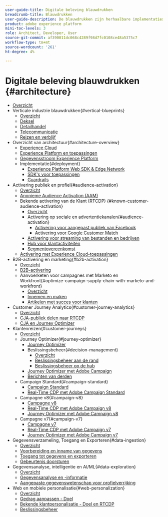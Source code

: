 ```yaml
---
user-guide-title: Digitale beleving blauwdrukken
breadcrumb-title: Blauwdrukken
user-guide-description: De blauwdrukken zijn herhaalbare implementaties om gevestigde bedrijfsproblemen aan te pakken en architectuurdiagrammen, technische overwegingen, en relevante documentatiekoppelingen te bevatten.
product: adobe experience platform
mini-toc-levels: 3
role: Architect, Developer, User
source-git-commit: af390011dc068c4289f98d7fc0108ce48a5375c7
workflow-type: tm+mt
source-wordcount: '261'
ht-degree: 4%

---
```



# Digitale beleving blauwdrukken {#architecture}

+ [Overzicht](/help/blueprints/overview.md)
+ Verticale industrie blauwdrukken{#vertical-blueprints}
   + [Overzicht](/help/blueprints/vertical-blueprints/overview.md)
   + [Deksel](/help/blueprints/vertical-blueprints/apparel.md)
   + [Detailhandel](/help/blueprints/vertical-blueprints/retail.md)
   + [Telecommunicatie](/help/blueprints/vertical-blueprints/telecommunications.md)
   + [Reizen en verblijf](/help/blueprints/vertical-blueprints/travel-hospitality.md)
+ Overzicht van architectuur{#architecture-overview}
   + [Experience Cloud](/help/blueprints/experience-platform/experience-cloud.md)
   + [Experience Platform en toepassingen](/help/blueprints/experience-platform/platform-applications.md)
   + [Gegevensstroom Experience Platform](/help/blueprints/experience-platform/platform-data-flow.md)
   + Implementatie{#deployment}
      + [Experience Platform Web SDK &amp; Edge Network](/help/blueprints/experience-platform/deployment/websdk.md)
      + [SDK&#39;s voor toepassingen](/help/blueprints/experience-platform/deployment/appsdk.md)
      + [Guardrails](/help/blueprints/experience-platform/deployment/guardrails.md)
+ Activering publiek en profiel{#audience-activation}
   + [Overzicht](/help/blueprints/audience-activation/overview.md)
   + [Anonieme Audience Activation (AAM)](/help/blueprints/audience-activation/anonymous.md)
   + Bekende activering van de Klant (RTCDP) {#known-customer-audience-activation}
      + [Overzicht](/help/blueprints/audience-activation/known.md)
      + Activering op sociale en advertentiekanalen{#audience-activation}
         + [Activering voor aangepast publiek van Facebook](/help/blueprints/audience-activation/destinations/facebook.md)
         + [Activering voor Google Customer Match](/help/blueprints/audience-activation/destinations/gcm.md)
      + [Activering voor streaming van bestanden en bedrijven](/help/blueprints/audience-activation/enterprise-destinations.md)
      + [Hub voor klantactiviteiten](/help/blueprints/audience-activation/customer-activity.md)
      + [Segmentovereenkomst](/help/blueprints/audience-activation/segment-match.md)
   + [Activering met Experience Cloud-toepassingen](/help/blueprints/audience-activation/platform-and-applications.md)
+ B2B-activering en marketing{#b2b-activation}
   + [Overzicht](/help/blueprints/b2b/overview.md)
   + [B2B-activering](/help/blueprints/b2b/b2bactivation.md)
   + Aanvoerketen voor campagnes met Marketo en Workfront{#optimize-campaign-supply-chain-with-marketo-and-workfront}
      + [Overzicht](/help/blueprints/b2b/campaign-supply-chain/overview.md)
      + [Innemen en maken](/help/blueprints/b2b/campaign-supply-chain/intake-and-create.md)
      + [Artikelen met succes voor klanten](/help/blueprints/b2b/campaign-supply-chain/customer-success-stories.md)
+ Customer Journey Analytics{#customer-journey-analytics}
   + [Overzicht](/help/blueprints/customer-journey-analytics/overview.md)
   + [CJA-publiek delen naar RTCDP](/help/blueprints/customer-journey-analytics/cja-rtcdp.md)
   + [CJA en Journey Optimizer](/help/blueprints/customer-journey-analytics/cja-ajo.md)
+ Klantenreizen{#customer-journeys}
   + [Overzicht](/help/blueprints/customer-journeys/overview.md)
   + Journey Optimizer{#journey-optimizer}
      + [Journey Optimizer](/help/blueprints/customer-journeys/journey-optimizer.md)
      + Beslissingsbeheer{#decision-management}
         + [Overzicht](/help/blueprints/customer-journeys/decision_management/decision-management-overview.md)
         + [Beslissingsbeheer aan de rand](/help/blueprints/customer-journeys/decision_management/decision-management-edge.md)
         + [Beslissingsbeheer op de hub](/help/blueprints/customer-journeys/decision_management/decision-management-hub.md)
      + [Journey Optimizer met Adobe Campaign](/help/blueprints/customer-journeys/ajo-and-campaign.md)
      + [Berichten van derden](/help/blueprints/customer-journeys/3rd-party-messaging.md)
   + Campaign Standard{#campaign-standard}
      + [Campaign Standard](https://experienceleague.adobe.com/docs/campaign-standard.html)
      + [Real-Time CDP met Adobe Campaign Standard](https://experienceleague.adobe.com/docs/campaign-standard/using/integrating-with-adobe-cloud/adobe-experience-platform/aep-sources-destinations/get-started-sources-destinations.html)
   + Campagne v8{#campaign-v8}
      + [Campagne v8](/help/blueprints/customer-journeys/campaign-v8.md)
      + [Real-Time CDP met Adobe Campaign v8](/help/blueprints/customer-journeys/rtcdp-and-campaign-v8.md)
      + [Journey Optimizer met Adobe Campaign v8](/help/blueprints/customer-journeys/ajo-and-campaign-v8.md)
   + Campagne v7{#campaign-v7}
      + [Campagne v7](/help/blueprints/customer-journeys/campaign-v7.md)
      + [Real-Time CDP met Adobe Campaign v7](/help/blueprints/customer-journeys/rtcdp-and-campaign.md)
      + [Journey Optimizer met Adobe Campaign v7](/help/blueprints/customer-journeys/ajo-and-campaign-v7.md)
+ Gegevensverzameling, Toegang en Exporteren{#data-ingestion}
   + [Overzicht](/help/blueprints/data-ingestion/overview.md)
   + [Voorbereiding en inname van gegevens](/help/blueprints/data-ingestion/ingestion.md)
   + [Toegang tot gegevens en exporteren](/help/blueprints/data-ingestion/egress.md)
   + [Gebeurtenis doorsturen](/help/blueprints/data-ingestion/server-side-collection.md)
+ Gegevensanalyse, intelligentie en AI/ML{#data-exploration}
   + [Overzicht](/help/blueprints/data-insights/overview.md)
   + [Gegevensanalyse en -informatie](/help/blueprints/data-insights/analysis.md)
   + [Aangepaste gegevenswetenschap voor profielverrijking](/help/blueprints/data-insights/data-science.md)
+ Web en mobiele personalisatie{#web-personalization}
   + [Overzicht](/help/blueprints/web-personalization/overview.md)
   + [Gedrag aanpassen - Doel](/help/blueprints/web-personalization/behavioral.md)
   + [Bekende klantpersonalisatie - Doel en RTCDP](/help/blueprints/web-personalization/known-personalization.md)
   + [Beslissingsbeheer](/help/blueprints/web-personalization/decision-management-edge.md)